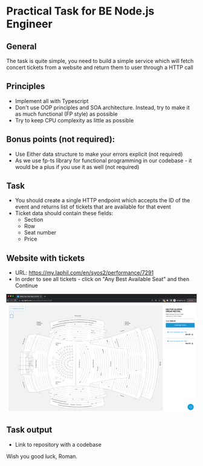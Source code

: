 # Practical Task for BE Node.js Engineer

## General

The task is quite simple, you need to build a simple service which will fetch concert tickets from a website and return them to user through a HTTP call

## Principles
* Implement all with Typescript
* Don't use OOP principles and SOA architecture. Instead, try to make it as much functional (FP style) as possible
* Try to keep CPU complexity as little as possible

## Bonus points (not required):
* Use Either data structure to make your errors explicit (not required)
* As we use fp-ts library for functional programming in our codebase - it would be a plus if you use it as well (not required)

## Task
* You should create a single HTTP endpoint which accepts the ID of the event and returns list of tickets that are available for that event
* Ticket data should contain these fields:
    * Section
    * Row
    * Seat number
    * Price


## Website with tickets
* URL: https://my.laphil.com/en/syos2/performance/7291
* In order to see all tickets - click on "Any Best Available Seat" and then Continue

![img.png](img.png)


## Task output
* Link to repository with a codebase

Wish you good luck,
Roman.